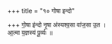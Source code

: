 +++
title = "१० गोषा इन्दो"

+++
गो॒षा इ॑न्दो नृ॒षा अ॑स्यश्व॒सा वा॑ज॒सा उ॒त ।  
आ॒त्मा य॒ज्ञस्य॑ पू॒र्व्यः ॥